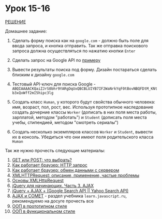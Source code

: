 # Урок 15-16


[РЕШЕНИЕ](http://kosty2979.github.io/js/js_15-16/index.html)

Домашнее задание:

1. Сделать форму поиска как на `google.com` - должно быть поле для ввода запроса, и кнопка отправить. Так же отправка поискового запроса должна осуществляться по нажатию кнопки `Enter`
2. Сделать запрос на Google API по [примеру](http://anton.shevchuk.name/javascript/jquery-and-google-search-api-or-yahoo-search-api-yahoo-search-api/)
3. Вывести результаты поиска под форму. Дизайн постараться сделать близким к дизайну `google.com`
4. Тестовый API-ключ для поиска Google -  `ABQIAAAACKQaiZJrS0bhr9YARgDqUxQBCBLUIYB7IF2WaNrkYqF0tBovNBQFDtM_KNtb3xQxWff2mI5hipc3lg`

5. Создать класс `Human`, у которого будут свойства обычного человека: имя, возраст, пол, рост, вес. Используя прототипное наследование создать дочерние классы `Worker` (дописать в них поля места работы, зарплатой, методом "работать") и `Student` (дописать поля места учебы, стипендией, методом "смотреть сериалы")
6. Создать несколько экземпляров классов `Worker` и `Student`, вывести их в консоль. Убедиться что они имеют поля родительского класса `Human`


Так же нужно прочесть следующие материалы:

1. [GET или POST: что выбрать?](http://xiper.net/learn/also-need-to-know/get-or-post)
2. [Как работает браузер: HTTP запрос](http://xiper.net/learn/also-need-to-know/how-does-a-browser-HTTP-request)
3. [Как работает браузер: обмен данными с сервером](http://xiper.net/learn/also-need-to-know/how-does-a-browser-communicate-with-the-server)
4. [XMLHTTPRequest: описание, применение, частые проблемы](http://xmlhttprequest.ru/)
5. [Основы XMLHttpRequest](https://learn.javascript.ru/ajax-xmlhttprequest)
6. [jQuery для начинающих. Часть 3. AJAX](http://anton.shevchuk.name/javascript/jquery-for-beginners-ajax/)
7. [jQuery + AJAX + (Google Search API || Yahoo Search API)](http://anton.shevchuk.name/javascript/jquery-and-google-search-api-or-yahoo-search-api-yahoo-search-api/)
8. [AJAX и COMET](https://learn.javascript.ru/ajax) - раздел учебника `learn.javascript.ru`, рекомендуемо на досуге прочесть все
9. [ООП в прототипном стиле](https://learn.javascript.ru/prototypes)
10. [ООП в функциональном стиле](https://learn.javascript.ru/oop)
